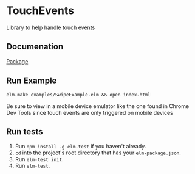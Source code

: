 # TouchEvents

Library to help handle touch events

## Documenation

[Package](http://package.elm-lang.org/packages/knledg/touch-events/latest)

## Run Example

`elm-make examples/SwipeExample.elm && open index.html`

Be sure to view in a mobile device emulator like the one found in Chrome Dev Tools since touch events are only triggered on mobile devices


## Run tests

1. Run `npm install -g elm-test` if you haven't already.
2. `cd` into the project's root directory that has your `elm-package.json`.
3. Run `elm-test init`. 
4. Run `elm-test`.

